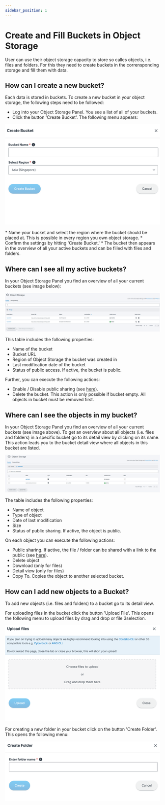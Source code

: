 ```yaml
---
sidebar_position: 1
---
```


# Create and Fill Buckets in Object Storage

User can use their object storage capacity to store so calles objects, i.e. files and folders. For this they need to create buckets in the corrensponding storage and fill them with data.

## How can I create a new bucket?

Each data is stored in buckets. To create a new bucket in your object storage, the following steps need to be followed:

* Log into your Object Storage Panel. You see a list of all of your buckets.
* Click the button 'Create Bucket'. The following menu appears:
<p align="center">
<img src="/img/products/object-storage/tutorial/createBucket.png" alt="Create new Bucket"/>
</p>
* Name your bucket and select the region where the bucket should be placed at. This is possible in every region you own object storage.
* Confirm the settings by hitting 'Create Bucket.'
* The bucket then appears in the overview of all your active buckets and can be filled with files and folders.


## Where can I see all my active buckets?

In your Object Storage Panel you find an overview of all your current buckets (see image below):
<p align="center">
<img src="/img/products/object-storage/tutorial/bucketoverview.png?raw=true" alt="Bucket Overview"/>
</p>

This table includes the following properties:

* Name of the bucket
* Bucket URL
* Region of Object Storage the bucket was created in
* Last modification date of the bucket
* Status of public access. If active, the bucket is public.

Further, you can execute the following actions:
* Enable / Disable public sharing (see [here](/docs/Object-Storage/Tutorial/shareWithPublic)).
* Delete the bucket. This action is only possible if bucket empty. All objects in bucket must be removed first.

## Where can I see the objects in my bucket?

In your Object Storage Panel you find an overview of all your current buckets (see image above). To get an overview about all objects (i.e. files and folders) in a specific bucket go to its detail view by clicking on its name. This action leads you to the bucket detail view where all objects in this bucket are listed.
<p align="center">
<img src="/img/products/object-storage/tutorial/bucketdetailview.png" alt="Bucket Detail View"/>
</p>

The table includes the following properties:

* Name of object
* Type of object
* Date of last modification
* Size
* Status of public sharing. If active, the object is public.

On each object you can execute the following actions:
* Public sharing. If active, the file / folder can be shared with a link to the public (see [here](/docs/Object-Storage/Tutorial/shareWithPublic)).
* Delete object
* Download (only for files)
* Detail view (only for files)
* Copy To. Copies the object to another selected bucket.

## How can I add new objects to a Bucket?

To add new objects (i.e. files and folders) to a bucket go to its detail view.

For uploading files in the bucket click the button 'Upload File'. This opens the following menu to upload files by drag and drop or file 3selection.
<p align="center">
<img src="/img/products/object-storage/tutorial/uploadFileToBucket.png" alt="Bucket File Upload"/>
</p>

For creating a new folder in your bucket click on the button 'Create Folder'. This opens the following menu:
<p align="center">
<img src="/img/products/object-storage/tutorial/createFolderinBucket.png" alt="Bucket Folder Upload"/>
</p>
